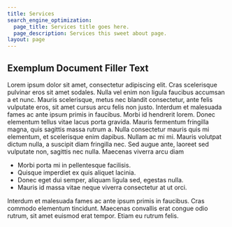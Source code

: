 ```yaml
---
title: Services 
search_engine_optimization:
  page_title: Services title goes here.
  page_description: Services this sweet about page.
layout: page
---
```


<h2>Exemplum Document Filler Text</h2>

<p>Lorem ipsum dolor sit amet, consectetur adipiscing elit. Cras scelerisque pulvinar eros sit amet sodales. Nulla vel enim non ligula faucibus accumsan a et nunc. Mauris scelerisque, metus nec blandit consectetur, ante felis vulputate eros, sit amet cursus arcu felis non justo. Interdum et malesuada fames ac ante ipsum primis in faucibus. Morbi id hendrerit lorem. Donec elementum tellus vitae lacus porta gravida. Mauris fermentum fringilla magna, quis sagittis massa rutrum a. Nulla consectetur mauris quis mi elementum, et scelerisque enim dapibus. Nullam ac mi mi. Mauris volutpat dictum nulla, a suscipit diam fringilla nec. Sed augue ante, laoreet sed vulputate non, sagittis nec nulla. 
Maecenas viverra arcu diam</p>

<ul>
<li>Morbi porta mi in pellentesque facilisis.</li>
<li>Quisque imperdiet ex quis aliquet lacinia.</li>
<li>Donec eget dui semper, aliquam ligula sed, egestas nulla.</li>
<li>Mauris id massa vitae neque viverra consectetur at ut orci.</li>
</ul>
 
<p>Interdum et malesuada fames ac ante ipsum primis in faucibus. Cras commodo elementum tincidunt. Maecenas convallis erat congue odio rutrum, sit amet euismod erat tempor. Etiam eu rutrum felis.<p>
